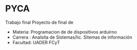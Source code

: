# PYCA
Trabajo final 
Proyecto de final de  
- Materia: Programacion de de dispositivos arduirno
- Carrera : Analsita de Sistemas/lic. Sitemas de información 
- Facultad: UADER FCyT
